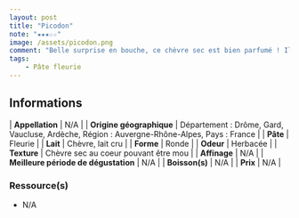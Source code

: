 ```yaml
---
layout: post
title: "Picodon"
note: "★★★☆☆"
image: /assets/picodon.png
comment: "Belle surprise en bouche, ce chèvre sec est bien parfumé ! Il a un léger goût herbacé. C’est une belle découverte !"
tags:
    - Pâte fleurie
---
```


## Informations

| **Appellation** | N/A |
| **Origine géographique** | Département : Drôme, Gard, Vaucluse, Ardèche, Région : Auvergne-Rhône-Alpes, Pays : France   |
| **Pâte** | Fleurie |
| **Lait** | Chèvre, lait cru |
| **Forme** | Ronde |
| **Odeur** | Herbacée |
| **Texture** | Chèvre sec au coeur pouvant être mou |
| **Affinage** | N/A |
| **Meilleure période de dégustation** | N/A |
| **Boisson(s)** | N/A |
| **Prix** | N/A |

### Ressource(s)
* N/A